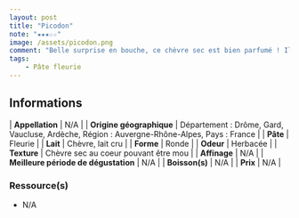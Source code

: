 ```yaml
---
layout: post
title: "Picodon"
note: "★★★☆☆"
image: /assets/picodon.png
comment: "Belle surprise en bouche, ce chèvre sec est bien parfumé ! Il a un léger goût herbacé. C’est une belle découverte !"
tags:
    - Pâte fleurie
---
```


## Informations

| **Appellation** | N/A |
| **Origine géographique** | Département : Drôme, Gard, Vaucluse, Ardèche, Région : Auvergne-Rhône-Alpes, Pays : France   |
| **Pâte** | Fleurie |
| **Lait** | Chèvre, lait cru |
| **Forme** | Ronde |
| **Odeur** | Herbacée |
| **Texture** | Chèvre sec au coeur pouvant être mou |
| **Affinage** | N/A |
| **Meilleure période de dégustation** | N/A |
| **Boisson(s)** | N/A |
| **Prix** | N/A |

### Ressource(s)
* N/A